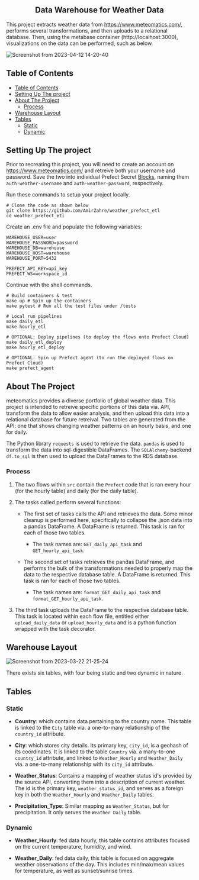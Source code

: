 
<br  />

<h2  align="center">Data Warehouse for Weather Data</h3>

  

<p  align="center">

This project extracts weather data from https://www.meteomatics.com/, performs several transformations, and then uploads to a relational database. Then, using the metabase container (http://localhost:3000), visualizations on the data can be performed, such as below.
  
![Screenshot from 2023-04-12 14-20-40](https://user-images.githubusercontent.com/71795488/231575573-9f3c5680-1def-45b3-b1e6-96be5f577302.png)



<!-- TABLE OF CONTENTS -->

## Table of Contents

- [Table of Contents](#table-of-contents)
- [Setting Up The project](#setting-up-the-project)
- [About The Project](#about-the-project)
	- [Process](#process)
- [Warehouse Layout](#warehouse-layout)
- [Tables](#tables)
	- [Static](#static)
	- [Dynamic](#dynamic)

  
<!-- TO START -->
## Setting Up The project
Prior to recreating this project, you will need to create an account on https://www.meteomatics.com/ and retreive both your username and password. Save the two into individual Prefect Secret [Blocks](https://docs.prefect.io/latest/concepts/blocks/), naming them `auth-weather-username` and `auth-weather-password`, respectively.
<br>

Run these commands to setup your project locally.
```shell
# Clone the code as shown below
git clone https://github.com/AmirZahre/weather_prefect_etl
cd weather_prefect_etl
```
Create an .env file and populate the following variables:

```
WAREHOUSE_USER=user
WAREHOUSE_PASSWORD=password
WAREHOUSE_DB=warehouse
WAREHOUSE_HOST=warehouse
WAREHOUSE_PORT=5432

PREFECT_API_KEY=api_key
PREFECT_WS=workspace_id
```

Continue with the shell commands.
```shell
# Build containers & test
make up # Spin up the containers
make pytest # Run all the test files under /tests

# Local run pipelines
make daily_etl
make hourly_etl

# OPTIONAL: Deploy pipelines (to deploy the flows onto Prefect Cloud)
make daily_etl_deploy
make hourly_etl_deploy

# OPTIONAL: Spin up Prefect agent (to run the deployed flows on Prefect Cloud)
make prefect_agent
```




<!-- ABOUT THE PROJECT -->

## About The Project

  

meteomatics provides a diverse portfolio of global weather data. This project is intended to retreive specific portions of this data via. API, transform the data to allow easier analysis, and then upload this data into a relational database for future retreival. Two tables are generated from the API: one that shows changing weather patterns on an hourly basis, and one for daily.

  

The Python library `requests` is used to retrieve the data. `pandas` is used to transform the data into sql-digestible DataFrames. The `SQLAlchemy`-backend `df.to_sql` is then used to upload the DataFrames to the RDS database.

  

### Process

  

1. The two flows within `src` contain the `Prefect` code that is ran every hour (for the hourly table) and daily (for the daily table).

2. The tasks called perform several functions:

	* The first set of tasks calls the API and retrieves the data. Some minor cleanup is performed here, specifically to collapse the .json data into a pandas DataFrame. A DataFrame is returned. This task is ran for each of those two tables.
		* The task names are: `GET_daily_api_task` and `GET_hourly_api_task`.

	* The second set of tasks retrieves the pandas DataFrame, and performs the bulk of the transformations needed to properly map the data to the respective database table. A DataFrame is returned. This task is ran for each of those two tables.
		* The task names are: `format_GET_daily_api_task` and `format_GET_hourly_api_task`.

3. The third task uploads the DataFrame to the respective database table. This task is located within each flow file, entitled either `upload_daily_data` or `upload_hourly_data` and is a python function wrapped with the task decorator.

<!-- Warehouse -->

## Warehouse Layout

  

  

![Screenshot from 2023-03-22 21-25-24](https://user-images.githubusercontent.com/71795488/227098906-70565eb2-95d2-4a35-a2c6-ab96d975f0ef.png)

There exists six tables, with four being static and two dynamic in nature.

  

## Tables

### Static

  

*  **Country**: which contains data pertaining to the country name. This table is linked to the `City` table via. a one-to-many relationship of the `country_id` attribute.

  

*  **City**: which stores city details. Its primary key, `city_id`, is a geohash of its coordinates. It is linked to the table `Country` via. a many-to-one `country_id` attribute, and linked to `Weather_Hourly` and `Weather_Daily` via. a one-to-many relationship with its `city_id` attribute.

  

*  **Weather_Status**: Contains a mapping of weather status id's provided by the source API, converting them into a description of current weather. The id is the primary key, `weather_status_id`, and serves as a foreign key in both the `Weather_Hourly` and `Weather_Daily` tables.

  

*  **Precipitation_Type**: Similar mapping as `Weather_Status`, but for precipitation. It only serves the `Weather Daily` table.

  
  

### Dynamic

  

*  **Weather_Hourly**: fed data hourly, this table contains attributes focused on the current temperature, humidity, and wind.

  

*  **Weather_Daily**: fed data daily, this table is focused on aggregate weather observations of the day. This includes min/max/mean values for temperature, as well as sunset/sunrise times.
